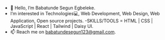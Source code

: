 - 👋 Hello, I’m Babatunde Segun Egbeleke.
- I’m interested in Technologies💻, Web Development, Web Design, Web Application, Open source projects.
-SKILLS/TOOLS  = HTML | CSS | JavaScript | React | Tailwind | Daisy UI.
- 📫 Reach me on babatundesegun123@gmail.com.

<!---
Vinxify/Vinxify is a ✨ special ✨ repository because its `README.md` (this file) appears on your GitHub profile.
You can click the Preview link to take a look at your changes.
--->
